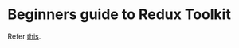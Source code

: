 # Beginners guide to Redux Toolkit

Refer [this](https://github.com/john-smilga/redux-toolkit-tutorial/tree/main/final).
